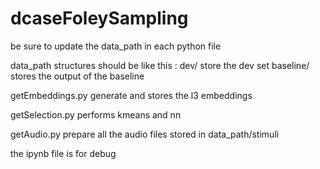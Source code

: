 # dcaseFoleySampling

be sure to update the data_path in each python file

data_path structures should be like this : 
    dev/ store the dev set
    baseline/ stores the output of the baseline


getEmbeddings.py generate and stores the l3 embeddings

getSelection.py performs kmeans and nn

getAudio.py prepare all the audio files stored in data_path/stimuli

the ipynb file is for debug